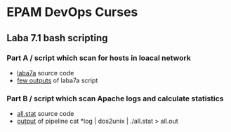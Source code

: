 # EPAM DevOps Curses</h1>
## Laba 7.1 bash scripting

### Part A / script which scan for hosts in loacal network

- <a href=laba7a>laba7a</a> source code
- <a href=laba7a_output.png>few outputs</a> of laba7a script

### Part B / script which scan Apache logs and calculate statistics

- <a href=all.stat>all.stat</a> source code
- <a href=all.out>output</a> of pipeline cat *log | dos2unix | ./all.stat > all.out
